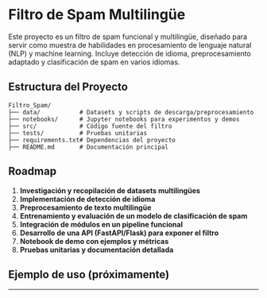 # Filtro de Spam Multilingüe

Este proyecto es un filtro de spam funcional y multilingüe, diseñado para servir como muestra de habilidades en procesamiento de lenguaje natural (NLP) y machine learning. Incluye detección de idioma, preprocesamiento adaptado y clasificación de spam en varios idiomas.

## Estructura del Proyecto

```
Filtro_Spam/
├── data/           # Datasets y scripts de descarga/preprocesamiento
├── notebooks/      # Jupyter notebooks para experimentos y demos
├── src/            # Código fuente del filtro
├── tests/          # Pruebas unitarias
├── requirements.txt# Dependencias del proyecto
├── README.md       # Documentación principal
```

## Roadmap

1. **Investigación y recopilación de datasets multilingües**
2. **Implementación de detección de idioma**
3. **Preprocesamiento de texto multilingüe**
4. **Entrenamiento y evaluación de un modelo de clasificación de spam**
5. **Integración de módulos en un pipeline funcional**
6. **Desarrollo de una API (FastAPI/Flask) para exponer el filtro**
7. **Notebook de demo con ejemplos y métricas**
8. **Pruebas unitarias y documentación detallada**

## Ejemplo de uso (próximamente)

---

